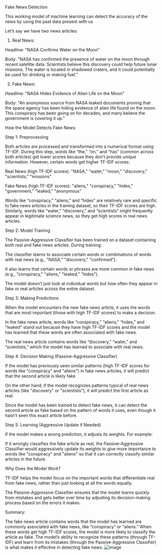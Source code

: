 Fake News Detection

This working model of machine learning can detect the accuracy of the news by using the past data present with us

Let’s say we have two news articles:

1. Real News:

Headline: "NASA Confirms Water on the Moon"

Body: "NASA has confirmed the presence of water on the moon through recent satellite data. Scientists believe this discovery could help future lunar missions. The water is located in shadowed craters, and it could potentially be used for drinking or making fuel."



2. Fake News:

Headline: "NASA Hides Evidence of Alien Life on the Moon"

Body: "An anonymous source from NASA leaked documents proving that the space agency has been hiding evidence of alien life found on the moon. This conspiracy has been going on for decades, and many believe the government is covering it up."




How the Model Detects Fake News:

Step 1: Preprocessing

Both articles are processed and transformed into a numerical format using TF-IDF. During this step, words like “the,” “on,” and “has” (common across both articles) get lower scores because they don’t provide unique information. However, certain words get higher TF-IDF scores:

Real News (high TF-IDF scores): "NASA," "water," "moon," "discovery," "scientists," "missions"

Fake News (high TF-IDF scores): "aliens," "conspiracy," "hides," "government," "leaked," "anonymous"


Words like “conspiracy,” “aliens,” and “hides” are relatively rare and specific to fake news articles in the training dataset, so their TF-IDF scores are high. Similarly, words like “water,” “discovery,” and “scientists” might frequently appear in legitimate science news, so they get high scores in real news articles.

Step 2: Model Training

The Passive-Aggressive Classifier has been trained on a dataset containing both real and fake news articles. During training:

The classifier learns to associate certain words or combinations of words with real news (e.g., "NASA," "discovery," "confirmed").

It also learns that certain words or phrases are more common in fake news (e.g., "conspiracy," "aliens," "leaked," "hides").


The model doesn’t just look at individual words but how often they appear in fake or real articles across the entire dataset.

Step 3: Making Predictions

When the model encounters the new fake news article, it uses the words that are most important (those with high TF-IDF scores) to make a decision.

In the fake news article, words like “conspiracy,” “aliens,” “hides,” and “leaked” stand out because they have high TF-IDF scores and the model has learned that these words are often associated with fake news.

The real news article contains words like “discovery,” “water,” and “scientists,” which the model has learned to associate with real news.


Step 4: Decision Making (Passive-Aggressive Classifier)

If the model has previously seen similar patterns (high TF-IDF scores for words like "conspiracy" and "aliens") in fake news articles, it will predict that the second article is likely fake.

On the other hand, if the model recognizes patterns typical of real news articles (like "discovery" or "scientists"), it will predict the first article as real.


Since the model has been trained to detect fake news, it can detect the second article as fake based on the pattern of words it uses, even though it hasn’t seen this exact article before.

Step 5: Learning (Aggressive Update if Needed)

If the model makes a wrong prediction, it adjusts its weights. For example:

If it wrongly classifies the fake article as real, the Passive-Aggressive Classifier would aggressively update its weights to give more importance to words like "conspiracy" and "aliens" so that it can correctly classify similar articles in the future.


Why Does the Model Work?

TF-IDF helps the model focus on the important words that differentiate real from fake news, rather than just looking at all the words equally.

The Passive-Aggressive Classifier ensures that the model learns quickly from mistakes and gets better over time by adjusting its decision-making process based on the errors it makes.


Summary:

The fake news article contains words that the model has learned are commonly associated with fake news, like “conspiracy” or “aliens.” When these words get high TF-IDF scores, the model is more likely to classify the article as fake. The model’s ability to recognize these patterns (through TF-IDF) and learn from its mistakes (through the Passive-Aggressive Classifier) is what makes it effective in detecting fake news.
![image](https://github.com/user-attachments/assets/fa6f15eb-831c-4eab-8ded-c470e9865152)
